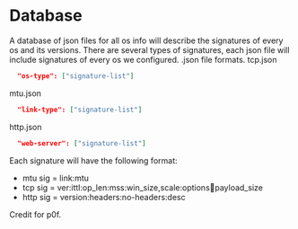 # Database

A database of json files for all os info will describe the signatures of every os and its versions.
There are several types of signatures, each json file will include signatures of every os we configured.
.json file formats.
tcp.json
```json
  "os-type": ["signature-list"]
```
mtu.json
```json
  "link-type": ["signature-list"]
```
http.json
```json
  "web-server": ["signature-list"]
```

Each signature will have the following format:
* mtu sig  = link:mtu
* tcp sig  = ver:ittl:op_len:mss:win_size,scale:options:flags:payload_size
* http sig = version:headers:no-headers:desc

Credit for p0f.
